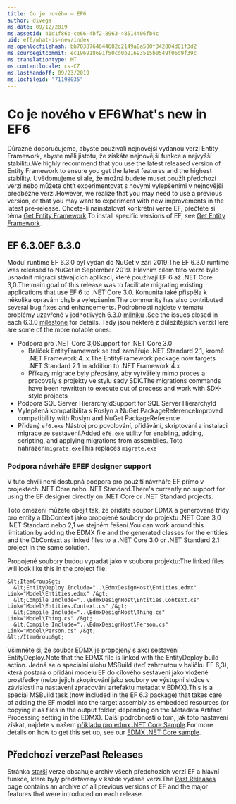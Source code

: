 ```yaml
---
title: Co je nového – EF6
author: divega
ms.date: 09/12/2019
ms.assetid: 41d1f86b-ce66-4bf2-8963-48514406fb4c
uid: ef6/what-is-new/index
ms.openlocfilehash: bb7038764644682c2149a8a500f342804d01f3d2
ms.sourcegitcommit: ec196918691f50cd0b21693515b0549f06d9f39c
ms.translationtype: MT
ms.contentlocale: cs-CZ
ms.lasthandoff: 09/23/2019
ms.locfileid: "71198035"
---
```

# <a name="whats-new-in-ef6"></a><span data-ttu-id="2941b-102">Co je nového v EF6</span><span class="sxs-lookup"><span data-stu-id="2941b-102">What's new in EF6</span></span>

<span data-ttu-id="2941b-103">Důrazně doporučujeme, abyste používali nejnovější vydanou verzi Entity Framework, abyste měli jistotu, že získáte nejnovější funkce a nejvyšší stabilitu.</span><span class="sxs-lookup"><span data-stu-id="2941b-103">We highly recommend that you use the latest released version of Entity Framework to ensure you get the latest features and the highest stability.</span></span>
<span data-ttu-id="2941b-104">Uvědomujeme si ale, že možná budete muset použít předchozí verzi nebo můžete chtít experimentovat s novými vylepšeními v nejnovější předběžné verzi.</span><span class="sxs-lookup"><span data-stu-id="2941b-104">However, we realize that you may need to use a previous version, or that you may want to experiment with new improvements in the latest pre-release.</span></span>
<span data-ttu-id="2941b-105">Chcete-li nainstalovat konkrétní verze EF, přečtěte si téma [Get Entity Framework](~/ef6/fundamentals/install.md).</span><span class="sxs-lookup"><span data-stu-id="2941b-105">To install specific versions of EF, see [Get Entity Framework](~/ef6/fundamentals/install.md).</span></span>

## <a name="ef-630"></a><span data-ttu-id="2941b-106">EF 6.3.0</span><span class="sxs-lookup"><span data-stu-id="2941b-106">EF 6.3.0</span></span>

<span data-ttu-id="2941b-107">Modul runtime EF 6.3.0 byl vydán do NuGet v září 2019.</span><span class="sxs-lookup"><span data-stu-id="2941b-107">The EF 6.3.0 runtime was released to NuGet in September 2019.</span></span> <span data-ttu-id="2941b-108">Hlavním cílem této verze bylo usnadnit migraci stávajících aplikací, které používají EF 6 až .NET Core 3,0.</span><span class="sxs-lookup"><span data-stu-id="2941b-108">The main goal of this release was to facilitate migrating existing applications that use EF 6 to .NET Core 3.0.</span></span> <span data-ttu-id="2941b-109">Komunita také přispěla k několika opravám chyb a vylepšením.</span><span class="sxs-lookup"><span data-stu-id="2941b-109">The community has also contributed several bug fixes and enhancements.</span></span> <span data-ttu-id="2941b-110">Podrobnosti najdete v tématu problémy uzavřené v jednotlivých 6.3.0 [milníku](https://github.com/aspnet/EntityFramework6/milestones?state=closed) .</span><span class="sxs-lookup"><span data-stu-id="2941b-110">See the issues closed in each 6.3.0 [milestone](https://github.com/aspnet/EntityFramework6/milestones?state=closed) for details.</span></span> <span data-ttu-id="2941b-111">Tady jsou některé z důležitějších verzí:</span><span class="sxs-lookup"><span data-stu-id="2941b-111">Here are some of the more notable ones:</span></span>

- <span data-ttu-id="2941b-112">Podpora pro .NET Core 3,0</span><span class="sxs-lookup"><span data-stu-id="2941b-112">Support for .NET Core 3.0</span></span>
  - <span data-ttu-id="2941b-113">Balíček EntityFramework se teď zaměřuje .NET Standard 2,1, kromě .NET Framework 4. x.</span><span class="sxs-lookup"><span data-stu-id="2941b-113">The EntityFramework package now targets .NET Standard 2.1 in addition to .NET Framework 4.x</span></span>
  - <span data-ttu-id="2941b-114">Příkazy migrace byly přepsány, aby vytvářely mimo proces a pracovaly s projekty ve stylu sady SDK.</span><span class="sxs-lookup"><span data-stu-id="2941b-114">The migrations commands have been rewritten to execute out of process and work with SDK-style projects</span></span>
- <span data-ttu-id="2941b-115">Podpora SQL Server HierarchyId</span><span class="sxs-lookup"><span data-stu-id="2941b-115">Support for SQL Server HierarchyId</span></span>
- <span data-ttu-id="2941b-116">Vylepšená kompatibilita s Roslyn a NuGet PackageReference</span><span class="sxs-lookup"><span data-stu-id="2941b-116">Improved compatibility with Roslyn and NuGet PackageReference</span></span>
- <span data-ttu-id="2941b-117">Přidaný `ef6.exe` Nástroj pro povolování, přidávání, skriptování a instalaci migrace ze sestavení.</span><span class="sxs-lookup"><span data-stu-id="2941b-117">Added `ef6.exe` utility for enabling, adding, scripting, and applying migrations from assemblies.</span></span> <span data-ttu-id="2941b-118">Toto nahrazení`migrate.exe`</span><span class="sxs-lookup"><span data-stu-id="2941b-118">This replaces `migrate.exe`</span></span>

### <a name="ef-designer-support"></a><span data-ttu-id="2941b-119">Podpora návrháře EF</span><span class="sxs-lookup"><span data-stu-id="2941b-119">EF designer support</span></span>

<span data-ttu-id="2941b-120">V tuto chvíli není dostupná podpora pro použití návrháře EF přímo v projektech .NET Core nebo .NET Standard.</span><span class="sxs-lookup"><span data-stu-id="2941b-120">There's currently no support for using the EF designer directly on .NET Core or .NET Standard projects.</span></span> 

<span data-ttu-id="2941b-121">Toto omezení můžete obejít tak, že přidáte soubor EDMX a generované třídy pro entity a DbContext jako propojené soubory do projektu .NET Core 3,0 .NET Standard nebo 2,1 ve stejném řešení.</span><span class="sxs-lookup"><span data-stu-id="2941b-121">You can work around this limitation by adding the EDMX file and the generated classes for the entities and the DbContext as linked files to a .NET Core 3.0 or .NET Standard 2.1 project in the same solution.</span></span>

<span data-ttu-id="2941b-122">Propojené soubory budou vypadat jako v souboru projektu:</span><span class="sxs-lookup"><span data-stu-id="2941b-122">The linked files will look like this in the project file:</span></span>

``` csproj 
&lt;ItemGroup&gt;
  &lt;EntityDeploy Include="..\EdmxDesignHost\Entities.edmx" Link="Model\Entities.edmx" /&gt;
  &lt;Compile Include="..\EdmxDesignHost\Entities.Context.cs" Link="Model\Entities.Context.cs" /&gt;
  &lt;Compile Include="..\EdmxDesignHost\Thing.cs" Link="Model\Thing.cs" /&gt;
  &lt;Compile Include="..\EdmxDesignHost\Person.cs" Link="Model\Person.cs" /&gt;
&lt;/ItemGroup&gt;
```

<span data-ttu-id="2941b-123">Všimněte si, že soubor EDMX je propojený s akcí sestavení EntityDeploy.</span><span class="sxs-lookup"><span data-stu-id="2941b-123">Note that the EDMX file is linked with the EntityDeploy build action.</span></span> <span data-ttu-id="2941b-124">Jedná se o speciální úlohu MSBuild (teď zahrnutou v balíčku EF 6,3), která postará o přidání modelu EF do cílového sestavení jako vložené prostředky (nebo jejich zkopírování jako soubory ve výstupní složce v závislosti na nastavení zpracování artefaktu metadat v EDMX).</span><span class="sxs-lookup"><span data-stu-id="2941b-124">This is a special MSBuild task (now included in the EF 6.3 package) that takes care of adding the EF model into the target assembly as embedded resources (or copying it as files in the output folder, depending on the Metadata Artifact Processing setting in the EDMX).</span></span> <span data-ttu-id="2941b-125">Další podrobnosti o tom, jak toto nastavení získat, najdete v našem [příkladu pro edmx .NET Core Sample](https://aka.ms/EdmxDotNetCoreSample).</span><span class="sxs-lookup"><span data-stu-id="2941b-125">For more details on how to get this set up, see our [EDMX .NET Core sample](https://aka.ms/EdmxDotNetCoreSample).</span></span>

## <a name="past-releases"></a><span data-ttu-id="2941b-126">Předchozí verze</span><span class="sxs-lookup"><span data-stu-id="2941b-126">Past Releases</span></span>

<span data-ttu-id="2941b-127">Stránka [starší](past-releases.md) verze obsahuje archiv všech předchozích verzí EF a hlavní funkce, které byly představeny v každé vydané verzi.</span><span class="sxs-lookup"><span data-stu-id="2941b-127">The [Past Releases](past-releases.md) page contains an archive of all previous versions of EF and the major features that were introduced on each release.</span></span>
